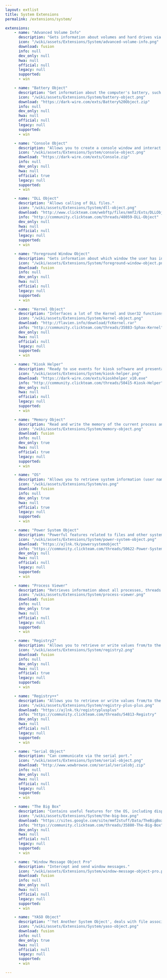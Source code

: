 ```yaml
---
layout: extlist
title: System Extensions
permalink: /extensions/system/

extensions:
    - name: "Advanced Volume Info"
      description: "Gets information about volumes and hard drives via the GetVolumeInformation Windows function - such as the Volume Serial Number."
      icon: "/wiki/assets/Extensions/System/advanced-volume-info.png"
      download: fusion
      info: null
      dev_only: null
      hwa: null
      official: null
      legacy: null
      supported:
      - win

    - name: "Battery Object"
      description: "Get information about the computer's battery, such as whether there is one, its power level, and more."
      icon: "/wiki/assets/Extensions/System/battery-object.png"
      download: "https://dark-wire.com/exts/Battery%20Object.zip"
      info: null
      dev_only: null
      hwa: null
      official: null
      legacy: null
      supported:
      - win

    - name: "Console Object"
      description: "Allows you to create a console window and interact with it and can run console applications visibility or invisibly, retrieving their output"
      icon: "/wiki/assets/Extensions/System/console-object.png"
      download: "https://dark-wire.com/exts/Console.zip"
      info: null
      dev_only: null
      hwa: null
      official: true
      legacy: null
      supported:
      - win

    - name: "DLL Object"
      description: "Allows calling of DLL files."
      icon: "/wiki/assets/Extensions/System/dll-object.png"
      download: "http://www.clickteam.com/webftp/files/mmf2/Exts/DLLObjectSetup.exe"
      info: "http://community.clickteam.com/threads/48059-DLL-Object"
      dev_only: null
      hwa: null
      official: null
      legacy: null
      supported:
      - win

    - name: "Foreground Window Object"
      description: "Gets information about which window the user has in focus."
      icon: "/wiki/assets/Extensions/System/foreground-window-object.png"
      download: fusion
      info: null
      dev_only: null
      hwa: null
      official: null
      legacy: null
      supported:
      - win

    - name: "Kernel Object"
      description: "Interfaces a lot of the Kernel and User32 functions in Windows."
      icon: "/wiki/assets/Extensions/System/kernel-object.png"
      download: "http://flavien.info/download/fcKernel.rar"
      info: "http://community.clickteam.com/threads/35883-Sphax-Kernel"
      dev_only: null
      hwa: null
      official: null
      legacy: null
      supported:
      - win

    - name: "Kiosk Helper"
      description: "Ready to use events for kiosk software and presentations."
      icon: "/wiki/assets/Extensions/System/kiosk-helper.png"
      download: "https://dark-wire.com/exts/kioskhelper_v10.exe"
      info: "http://community.clickteam.com/threads/50415-Kiosk-Helper"
      dev_only: null
      hwa: null
      official: null
      legacy: null
      supported:
      - win

    - name: "Memory Object"
      description: "Read and write the memory of the current process and other processes. It can also create threads."
      icon: "/wiki/assets/Extensions/System/memory-object.png"
      download: fusion
      info: null
      dev_only: true
      hwa: null
      official: true
      legacy: null
      supported:
      - win

    - name: "OS"
      description: "Allows you to retrieve system information (user name, language, environment variables etc). For developer editions only."
      icon: "/wiki/assets/Extensions/System/os.png"
      download: fusion
      info: null
      dev_only: true
      hwa: null
      official: true
      legacy: null
      supported:
      - win

    - name: "Power System Object"
      description: "Powerful features related to files and other system properties."
      icon: "/wiki/assets/Extensions/System/power-system-object.png"
      download: "https://ajlnk.tk/powersystemobject"
      info: "https://community.clickteam.com/threads/50622-Power-System-Object"
      dev_only: null
      hwa: null
      official: null
      legacy: null
      supported:
      - win

    - name: "Process Viewer"
      description: "Retrieves information about all processes, threads and modules on the system, and can even terminate processes. For developer editions only."
      icon: "/wiki/assets/Extensions/System/process-viewer.png"
      download: fusion
      info: null
      dev_only: true
      hwa: null
      official: null
      legacy: null
      supported:
      - win

    - name: "Registry2"
      description: "Allows you to retrieve or write values from/to the registry."
      icon: "/wiki/assets/Extensions/System/registry2.png"
      download: fusion
      info: null
      dev_only: null
      hwa: null
      official: true
      legacy: null
      supported:
      - win

    - name: "Registry++"
      description: "Allows you to retrieve or write values from/to the registry."
      icon: "/wiki/assets/Extensions/System/registry-plus-plus.png"
      download: "https://ajlnk.tk/registryplusplus"
      info: "https://community.clickteam.com/threads/54813-Registry"
      dev_only: null
      hwa: null
      official: null
      legacy: null
      supported:
      - win

    - name: "Serial Object"
      description: "Can communicate via the serial port."
      icon: "/wiki/assets/Extensions/System/serial-object.png"
      download: "http://www.wowbrowse.com/serial/serialobj.zip"
      info: null
      dev_only: null
      hwa: null
      official: null
      legacy: null
      supported:
      - win

    - name: "The Big Box"
      description: "Contains useful features for the OS, including display, mouse, keyboard and emitting a system beep."
      icon: "/wiki/assets/Extensions/System/the-big-box.png"
      download: "https://sites.google.com/site/mmf2stuff/Data/TheBigBox.zip"
      info: "https://community.clickteam.com/threads/35880-The-Big-Box"
      dev_only: null
      hwa: null
      official: null
      legacy: null
      supported:
      - win

    - name: "Window Message Object Pro"
      description: "Intercept and send window messages."
      icon: "/wiki/assets/Extensions/System/window-message-object-pro.png"
      download: fusion
      info: null
      dev_only: null
      hwa: null
      official: null
      legacy: null
      supported:
      - win

    - name: "YASO Object"
      description: "'Yet Another System Object', deals with file associations, folders, paths, shut down events and various other system related tasks."
      icon: "/wiki/assets/Extensions/System/yaso-object.png"
      download: fusion
      info: null
      dev_only: true
      hwa: null
      official: null
      legacy: null
      supported:
      - win

---
```

